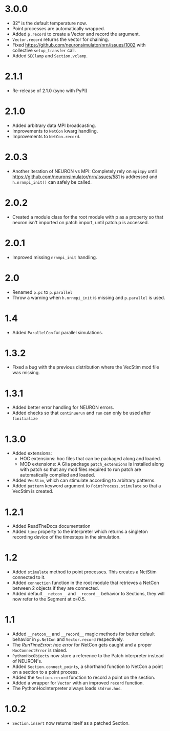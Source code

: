 # 3.0.0

* 32° is the default temperature now.
* Point processes are automatically wrapped.
* Added `p.record` to create a Vector and record the argument.
* `Vector.record` returns the vector for chaining.
* Fixed https://github.com/neuronsimulator/nrn/issues/1002 with collective
  `setup_transfer` call.
* Added `SEClamp` and `Section.vclamp`.

# 2.1.1

* Re-release of 2.1.0 (sync with PyPI)

# 2.1.0

* Added arbitrary data MPI broadcasting.
* Improvements to `NetCon` kwarg handling.
* Improvements to `NetCon.record`.

# 2.0.3

* Another iteration of NEURON vs MPI: Completely rely on `mpi4py` until
  https://github.com/neuronsimulator/nrn/issues/581 is addressed and `h.nrnmpi_init()`
  can safely be called.

# 2.0.2

* Created a module class for the root module with p as a property so that neuron isn't
  imported on patch import, until patch.p is accessed.

# 2.0.1

* Improved missing `nrnmpi_init` handling.

# 2.0

* Renamed `p.pc` to `p.parallel`
* Throw a warning when `h.nrnmpi_init` is missing and `p.parallel` is used.

# 1.4

* Added `ParallelCon` for parallel simulations.

# 1.3.2

* Fixed a bug with the previous distribution where the VecStim mod file was missing.

# 1.3.1

* Added better error handling for NEURON errors.
* Added checks so that `continuerun` and `run` can only be used after `finitialize`

# 1.3.0

* Added extensions:
  * HOC extensions: hoc files that can be packaged along and loaded.
  * MOD extensions: A Glia package `patch_extensions` is installed along with patch so
    that any mod files required to run patch are automatically compiled and loaded.
* Added `VecStim`, which can stimulate according to arbitrary patterns.
* Added `pattern` keyword argument to `PointProcess.stimulate` so that a VecStim is
  created.

# 1.2.1

* Added ReadTheDocs documentation
* Added `time` property to the interpreter which returns a singleton recording device of
  the timesteps in the simulation.

# 1.2

* Added `stimulate` method to point processes. This creates a NetStim connected to it.
* Added `connection` function in the root module that retrieves a NetCon between 2 objects
  if they are connected.
* Added default `__netcon__` and `__record__` behavior to Sections, they will now refer to
  the Segment at x=0.5.

# 1.1

* Added `__netcon__` and `__record__` magic methods for better default behavior in
  `p.NetCon` and `Vector.record` respectively.
* The _RunTimeError: hoc error_ for NetCon gets caught and a proper `HocConnectError` is
  raised.
* `PythonHocObject`s now store a reference to the Patch interpreter instead of NEURON's.
* Added `Section.connect_points`, a shorthand function to NetCon a point on a section to
  a point process.
* Added the `Section.record` function to record a point on the section.
* Added a wrapper for `Vector` with an improved `record` function.
* The PythonHocInterpreter always loads `stdrun.hoc`.


# 1.0.2

* `Section.insert` now returns itself as a patched Section.

